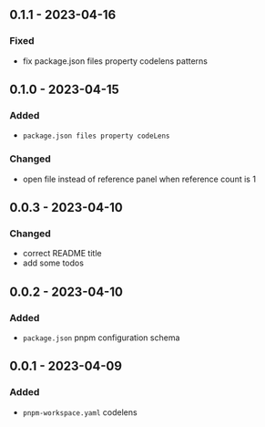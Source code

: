 <!-- https://keepachangelog.com/en/1.0.0/ -->

## 0.1.1 - 2023-04-16

### Fixed

- fix package.json files property codelens patterns

## 0.1.0 - 2023-04-15

### Added

- `package.json files property codeLens`

### Changed

- open file instead of reference panel when reference count is 1

## 0.0.3 - 2023-04-10

### Changed

- correct README title
- add some todos

## 0.0.2 - 2023-04-10

### Added

- `package.json` pnpm configuration schema

## 0.0.1 - 2023-04-09

### Added

- `pnpm-workspace.yaml` codelens
